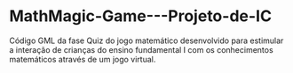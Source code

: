 # MathMagic-Game---Projeto-de-IC
Código GML da fase Quiz do jogo matemático desenvolvido para estimular a interação de crianças do ensino fundamental I com os conhecimentos matemáticos através de um jogo virtual. 
